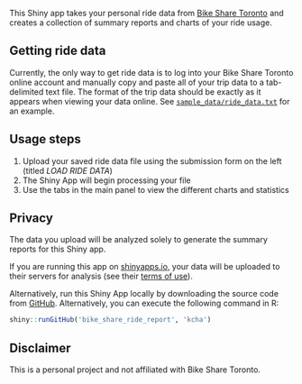This Shiny app takes your personal ride data from [Bike Share Toronto](https://www.bikesharetoronto.com/) 
and creates a collection of summary reports and charts of your ride usage.

## Getting ride data

Currently, the only way to get ride data is to log into your Bike Share Toronto online account and
manually copy and paste all of your trip data to a tab-delimited text file. The format of the
trip data should be exactly as it appears when viewing your data online. See
[`sample_data/ride_data.txt`](https://github.com/kcha/bike_share_ride_report/blob/master/sample_data/ride_data.txt) for an example.

## Usage steps

1. Upload your saved ride data file using the submission form on the left (titled *LOAD RIDE DATA*)
1. The Shiny App will begin processing your file
1. Use the tabs in the main panel to view the different charts and statistics

## Privacy

The data you upload will be analyzed solely to generate the summary reports for 
this Shiny app. 

If you are running this app on [shinyapps.io](http://www.shinyapps.io/), your data
will be uploaded to their servers for analysis (see their [terms of use](http://www.rstudio.com/about/shiny-apps-terms-use/)).

Alternatively, run 
this Shiny App locally by downloading the source code from [GitHub](https://github.com/kcha/bike_share_ride_report). 
Alternatively, you can execute the following command in R:

```r
shiny::runGitHub('bike_share_ride_report', 'kcha')
```

## Disclaimer
This is a personal project and not affiliated with Bike Share Toronto.

